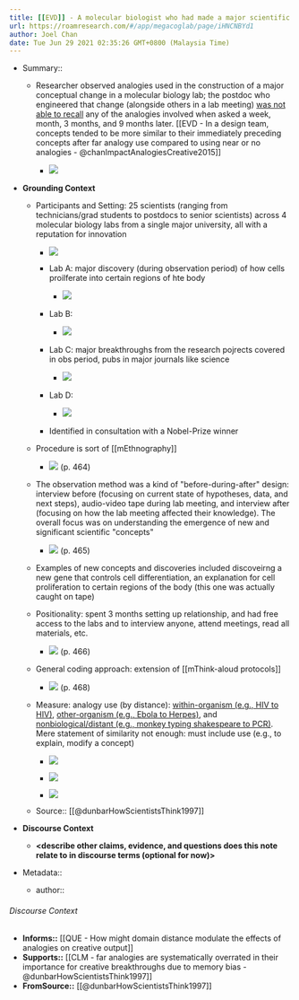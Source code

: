 ```yaml
---
title: [[EVD]] - A molecular biologist who had made a major scientific conceptual change did not recall any of the spontaneous analogies used to enact that change - [[@dunbarHowScientistsThink1997]]
url: https://roamresearch.com/#/app/megacoglab/page/iHNCNBYd1
author: Joel Chan
date: Tue Jun 29 2021 02:35:26 GMT+0800 (Malaysia Time)
---
```


- Summary::

    - Researcher observed analogies used in the construction of a major conceptual change in a molecular biology lab; the postdoc who engineered that change (alongside others in a lab meeting) [was not able to recall](![](https://firebasestorage.googleapis.com/v0/b/firescript-577a2.appspot.com/o/imgs%2Fapp%2Fmegacoglab%2FPGOl3p2KzJ.png?alt=media&token=3dee907b-fd27-481f-bd86-53dc22af53fd)) any of the analogies involved when asked a week, month, 3 months, and 9 months later. [[EVD - In a design team, concepts tended to be more similar to their immediately preceding concepts after far analogy use compared to using near or no analogies - @chanImpactAnalogiesCreative2015]]

        - ![](https://firebasestorage.googleapis.com/v0/b/firescript-577a2.appspot.com/o/imgs%2Fapp%2Fmegacoglab%2FPGOl3p2KzJ.png?alt=media&token=3dee907b-fd27-481f-bd86-53dc22af53fd)
- **Grounding Context**

    - Participants and Setting: 25 scientists (ranging from technicians/grad students to postdocs to senior scientists) across 4 molecular biology labs from a single major university, all with a reputation for innovation

        - ![](https://firebasestorage.googleapis.com/v0/b/firescript-577a2.appspot.com/o/imgs%2Fapp%2Fmegacoglab%2FqbaLiIoQYr.png?alt=media&token=1dbad6ba-8118-451a-8e66-744f1ea36614)

        - Lab A: major discovery (during observation period) of how cells proilferate into certain regions of hte body

            - ![](https://firebasestorage.googleapis.com/v0/b/firescript-577a2.appspot.com/o/imgs%2Fapp%2Fmegacoglab%2FyWxjZZhkHk.png?alt=media&token=431a1e7c-e225-444a-bef9-e3b08f03990f)

        - Lab B:

            - ![](https://firebasestorage.googleapis.com/v0/b/firescript-577a2.appspot.com/o/imgs%2Fapp%2Fmegacoglab%2FAl_LX1fuGE.png?alt=media&token=fa7781c4-aace-489b-8caf-fcdb0a8a0481)

        - Lab C: major breakthroughs from the research pojrects covered in obs period, pubs in major journals like science

            - ![](https://firebasestorage.googleapis.com/v0/b/firescript-577a2.appspot.com/o/imgs%2Fapp%2Fmegacoglab%2FrsAKyu8poV.png?alt=media&token=98f68803-de8f-4ba5-99e5-72eb39302b0a)

        - Lab D:

            - ![](https://firebasestorage.googleapis.com/v0/b/firescript-577a2.appspot.com/o/imgs%2Fapp%2Fmegacoglab%2FqKGVDieV6R.png?alt=media&token=1a414ff1-8a8a-43fa-8d5e-b1966de59c6d)

        - Identified in consultation with a Nobel-Prize winner

    - Procedure is sort of [[mEthnography]]

        - ![](https://firebasestorage.googleapis.com/v0/b/firescript-577a2.appspot.com/o/imgs%2Fapp%2Fmegacoglab%2Fl5gy57KBtI.png?alt=media&token=c11fb5ef-2e72-42e1-a3bb-73d9aa368cac) (p. 464)

    - The observation method was a kind of "before-during-after" design: interview before (focusing on current state of hypotheses, data, and next steps), audio-video tape during lab meeting, and interview after (focusing on how the lab meeting affected their knowledge). The overall focus was on understanding the emergence of new and significant scientific "concepts"

        - ![](https://firebasestorage.googleapis.com/v0/b/firescript-577a2.appspot.com/o/imgs%2Fapp%2Fmegacoglab%2FlMV-auO5Hk.png?alt=media&token=1d068dec-a9c0-4e20-a8f6-848aaad2b46d) (p. 465)

    - Examples of new concepts and discoveries included discoveirng a new gene that controls cell differentiation, an explanation for cell proliferation to certain regions of the body (this one was actually caught on tape)

    - Positionality: spent 3 months setting up relationship, and had free access to the labs and to interview anyone, attend meetings, read all materials, etc.

        - ![](https://firebasestorage.googleapis.com/v0/b/firescript-577a2.appspot.com/o/imgs%2Fapp%2Fmegacoglab%2FhTTN8uBXs3.png?alt=media&token=de96b2d7-9c9a-4ad9-8219-0fff10864aec) (p. 466)

    - General coding approach: extension of [[mThink-aloud protocols]]

        - ![](https://firebasestorage.googleapis.com/v0/b/firescript-577a2.appspot.com/o/imgs%2Fapp%2Fmegacoglab%2Fi40jtMd3yO.png?alt=media&token=a5179466-da4c-4cef-9a52-a719c6cda808) (p. 468)

    - Measure: analogy use (by distance): [within-organism (e.g., HIV to HIV)](![](https://firebasestorage.googleapis.com/v0/b/firescript-577a2.appspot.com/o/imgs%2Fapp%2Fmegacoglab%2FOx_9m-j5QC.png?alt=media&token=e0ce51e4-e42d-4b52-82eb-c502d8fe368e)), [other-organism (e.g., Ebola to Herpes)](((ALEzpeGMK))), and [nonbiological/distant (e.g., monkey typing shakespeare to PCR)](((oQITT-eu2))). Mere statement of similarity not enough: must include use (e.g., to explain, modify a concept)

        - ![](https://firebasestorage.googleapis.com/v0/b/firescript-577a2.appspot.com/o/imgs%2Fapp%2Fmegacoglab%2FOx_9m-j5QC.png?alt=media&token=e0ce51e4-e42d-4b52-82eb-c502d8fe368e)

        - ![](https://firebasestorage.googleapis.com/v0/b/firescript-577a2.appspot.com/o/imgs%2Fapp%2Fmegacoglab%2F2r2XoSa9gR.png?alt=media&token=0307bb0f-aee3-4928-8f6c-21372d949cef)

        - ![](https://firebasestorage.googleapis.com/v0/b/firescript-577a2.appspot.com/o/imgs%2Fapp%2Fmegacoglab%2FrvmeTxXXsP.png?alt=media&token=9dce27cc-a06e-4fb9-a449-ee7201d3528e)

    - Source:: [[@dunbarHowScientistsThink1997]]
- **Discourse Context**

    - __<describe other claims, evidence, and questions does this note relate to in discourse terms (optional for now)>__
- Metadata::

    - author:: <your name page here>

###### Discourse Context

- **Informs::** [[QUE - How might domain distance modulate the effects of analogies on creative output]]
- **Supports::** [[CLM - far analogies are systematically overrated in their importance for creative breakthroughs due to memory bias - @dunbarHowScientistsThink1997]]
- **FromSource::** [[@dunbarHowScientistsThink1997]]
